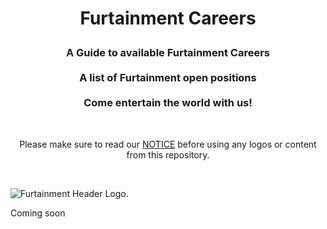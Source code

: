 <h1><p align="center">Furtainment Careers</p></h1>
<h3><p align="center">
  <b>A Guide to available Furtainment Careers</b></br></br>
  <b>A list of Furtainment open positions</b></br></br>
  <b>Come entertain the world with us!</b>
</p></h3></br>

<p align="center">Please make sure to read our <a href="https://github.com/Furtainment/Furtainment-Careers/blob/main/NOTICE">NOTICE</a> before using any logos or content from this repository.</p></br>

![Furtainment Header Logo.](https://cdn.furrys.org/github/furtainment/images/furtainment_github_1500x400.png)

Coming soon
